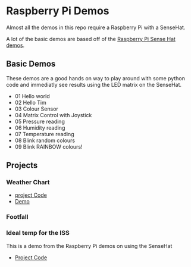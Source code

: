 # Raspberry Pi Demos

Almost all the demos in this repo require a Raspberry Pi with a SenseHat.

A lot of the basic demos are based off of the [Raspberry Pi Sense Hat demos](https://projects.raspberrypi.org/en/projects/getting-started-with-the-sense-hat).

## Basic Demos

These demos are a good hands on way to play around with some python code and immediatly see results using the LED matrix on the SenseHat.

- 01 Hello world
- 02 Hello Tim
- 03 Colour Sensor
- 04 Matrix Control with Joystick
- 05 Pressure reading
- 06 Humidity reading
- 07 Temperature reading
- 08 Blink random colours
- 09 Blink RAINBOW colours!

## Projects

### Weather Chart
- [project Code](/projects/weather-chart/)
- [Demo](https://pi-weather.wollivan.dev/)


### Footfall

### Ideal temp for the ISS

This is a demo from the Raspberry Pi demos on using the SenseHat

- [Project Code](/projects/iss-conditions/)
